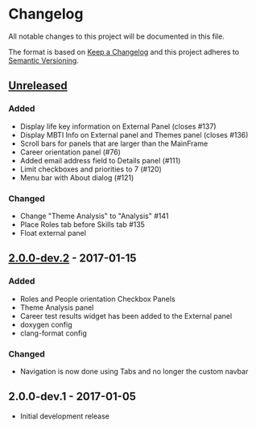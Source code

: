 # Changelog

All notable changes to this project will be documented in this file.

The format is based on [Keep a Changelog](http://keepachangelog.com/en/1.0.0/)
and this project adheres to [Semantic Versioning](http://semver.org/spec/v2.0.0.html).

## [Unreleased]
### Added
- Display life key information on External Panel (closes #137)
- Display MBTI Info on External panel and Themes panel (closes #136)
- Scroll bars for panels that are larger than the MainFrame
- Career orientation panel (#76)
- Added email address field to Details panel (#111)
- Limit checkboxes and priorities to 7 (#120)
- Menu bar with About dialog (#121)

### Changed
- Change "Theme Analysis" to "Analysis" #141
- Place Roles tab before Skills tab #135
- Float external panel

## [2.0.0-dev.2] - 2017-01-15
### Added
- Roles and People orientation Checkbox Panels
- Theme Analysis panel
- Career test results widget has been added to the External panel
- doxygen config
- clang-format config

### Changed
- Navigation is now done using Tabs and no longer the custom navbar

## 2.0.0-dev.1 - 2017-01-05
- Initial development release

[Unreleased]: https://github.com/prothesis-software/prothesis-2/compare/v2.0.0-dev.2...develop
[2.0.0-dev.2]: https://github.com/prothesis-software/prothesis-2/compare/v2.0.0-dev.1...2.0.0-dev.2
